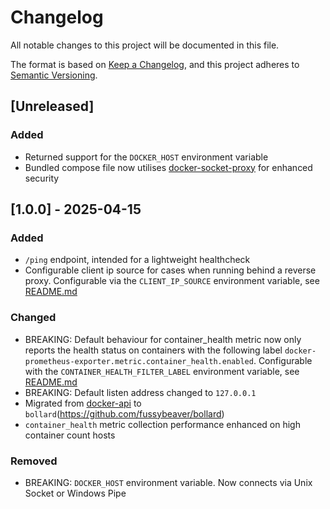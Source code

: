 # Changelog
All notable changes to this project will be documented in this file.

The format is based on [Keep a Changelog](https://keepachangelog.com/en/1.1.0/),
and this project adheres to [Semantic Versioning](https://semver.org/spec/v2.0.0.html).

## [Unreleased]

### Added
- Returned support for the `DOCKER_HOST` environment variable
- Bundled compose file now utilises [docker-socket-proxy](https://github.com/linuxserver/docker-socket-proxy)
  for enhanced security

## [1.0.0] - 2025-04-15

### Added
- `/ping` endpoint, intended for a lightweight healthcheck
- Configurable client ip source for cases when running behind a reverse proxy. Configurable via the `CLIENT_IP_SOURCE` 
  environment variable, see [README.md](README.md#environment-variables)

### Changed
- BREAKING: Default behaviour for container_health metric now only reports the health status on containers with the 
  following label `docker-prometheus-exporter.metric.container_health.enabled`. Configurable with the 
  `CONTAINER_HEALTH_FILTER_LABEL` environment variable, see [README.md](README.md#environment-variables)
- BREAKING: Default listen address changed to `127.0.0.1`
- Migrated from [docker-api](https://github.com/vv9k/docker-api-rs) to `bollard`(https://github.com/fussybeaver/bollard)
- `container_health` metric collection performance enhanced on high container count hosts

### Removed
- BREAKING: `DOCKER_HOST` environment variable. Now connects via Unix Socket or Windows Pipe
